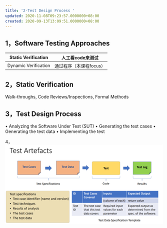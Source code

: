 ```yaml
---
title: '2-Test Design Process '
updated: 2020-11-08T09:23:57.0000000+08:00
created: 2020-09-13T13:09:51.0000000+08:00
---
```


## 1，Software Testing Approaches

| Static Verification  | 人工看code来测试        |
|----------------------|-------------------------|
| Dynamic Verification | 通过程序（本课程focus） |

## 2，Static Verification

Walk-throughs, Code Reviews/Inspections, Formal Methods

## 3，Test Design Process

• Analyzing the Software Under Test (SUT)
• Generating the test cases
• Generating the test data
• Implementing the test

4，
![image1](../../assets/a7457c03a4ed4654a1381339d3773f7c.png)
